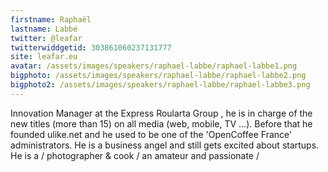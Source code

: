 ```yaml
---
firstname: Raphaël
lastname: Labbé
twitter: @leafar
twitterwiddgetid: 303861060237131777
site: leafar.eu
avatar: /assets/images/speakers/raphael-labbe/raphael-labbe1.png
bigphoto: /assets/images/speakers/raphael-labbe/raphael-labbe2.png
bigphoto2: /assets/images/speakers/raphael-labbe/raphael-labbe3.png
---
```

Innovation Manager at the Express Roularta Group , he is in charge of the new titles (more than 15) on all media (web, mobile, TV ...).
Before that he founded ulike.net and he used to be one of the 'OpenCoffee France' administrators. He is a business angel and still gets excited about startups.
He is a / photographer & cook / an amateur and passionate /


